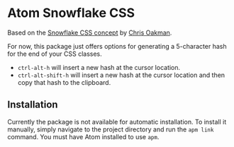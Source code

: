 Atom Snowflake CSS
==================

Based on the [Snowflake CSS concept](https://github.com/oakmac/snowflake-css) by [Chris Oakman](https://github.com/oakmac).

For now, this package just offers options for generating a 5-character hash for the end of your CSS classes.

- `ctrl-alt-h` will insert a new hash at the cursor location.
- `ctrl-alt-shift-h` will insert a new hash at the cursor location and then copy that hash to the clipboard.


Installation
------------

Currently the package is not available for automatic installation. To install it manually, simply navigate to the project directory and run the `apm link` command. You must have Atom installed to use `apm`.